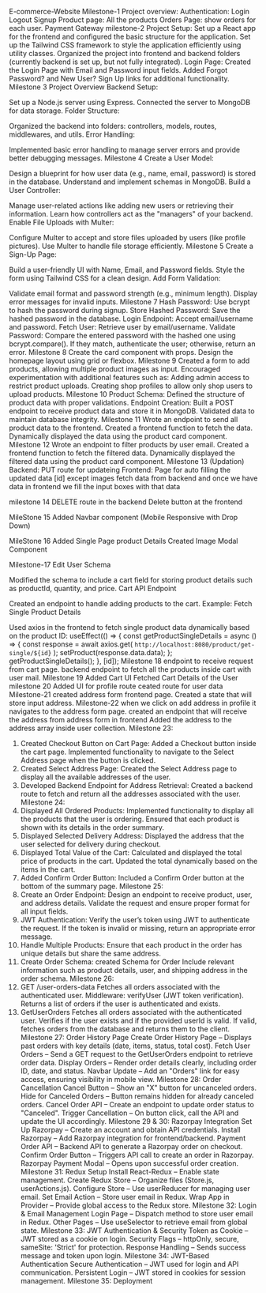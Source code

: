 E-commerce-Website
Milestone-1
Project overview:
Authentication: Login Logout Signup
Product page: All the products
Orders Page: show orders for each user.
Payment Gateway
milestone-2
Project Setup:
Set up a React app for the frontend and configured the basic structure for the application.
Set up the Tailwind CSS framework to style the application efficiently using utility classes.
Organized the project into frontend and backend folders (currently backend is set up, but not fully integrated).
Login Page:
Created the Login Page with Email and Password input fields.
Added Forgot Password? and New User? Sign Up links for additional functionality.
Milestone 3
Project Overview
Backend Setup:

Set up a Node.js server using Express.
Connected the server to MongoDB for data storage.
Folder Structure:

Organized the backend into folders: controllers, models, routes, middlewares, and utils.
Error Handling:

Implemented basic error handling to manage server errors and provide better debugging messages.
Milestone 4
Create a User Model:

Design a blueprint for how user data (e.g., name, email, password) is stored in the database.
Understand and implement schemas in MongoDB.
Build a User Controller:

Manage user-related actions like adding new users or retrieving their information.
Learn how controllers act as the "managers" of your backend.
Enable File Uploads with Multer:

Configure Multer to accept and store files uploaded by users (like profile pictures).
Use Multer to handle file storage efficiently.
Milestone 5
Create a Sign-Up Page:

Build a user-friendly UI with Name, Email, and Password fields.
Style the form using Tailwind CSS for a clean design.
Add Form Validation:

Validate email format and password strength (e.g., minimum length).
Display error messages for invalid inputs.
Milestone 7
Hash Password: Use bcrypt to hash the password during signup.
Store Hashed Password: Save the hashed password in the database.
Login Endpoint: Accept email/username and password.
Fetch User: Retrieve user by email/username.
Validate Password: Compare the entered password with the hashed one using bcrypt.compare(). If they match, authenticate the user; otherwise, return an error.
Milestone 8
Create the card component with props.
Design the homepage layout using grid or flexbox.
Milestone 9
Created a form to add products, allowing multiple product images as input.
Encouraged experimentation with additional features such as:
Adding admin access to restrict product uploads.
Creating shop profiles to allow only shop users to upload products.
Milestone 10
Product Schema:
Defined the structure of product data with proper validations.
Endpoint Creation:
Built a POST endpoint to receive product data and store it in MongoDB.
Validated data to maintain database integrity.
Milestone 11
Wrote an endpoint to send all product data to the frontend.
Created a frontend function to fetch the data.
Dynamically displayed the data using the product card component.
Milestone 12
Wrote an endpoint to filter products by user email.
Created a frontend function to fetch the filtered data.
Dynamically displayed the filtered data using the product card component.
Milestone 13 (Updation)
Backend: PUT route for updateing Frontend: Page for auto filling the updated data [id] except images fetch data from backend and once we have data in frontend we fill the input boxes with that data

milestone 14
DELETE route in the backend Delete button at the frontend

MileStone 15
Added Navbar component (Mobile Responsive with Drop Down)

MileStone 16
Added Single Page product Details Created Image Modal Component

Milestone-17
Edit User Schema

Modified the schema to include a cart field for storing product details such as productId, quantity, and price.
Cart API Endpoint

Created an endpoint to handle adding products to the cart. Example:
Fetch Single Product Details

Used axios in the frontend to fetch single product data dynamically based on the product ID:
useEffect(() => {
  const getProductSingleDetails = async () => {
    const response = await axios.get(
      `http://localhost:8080/product/get-single/${id}`
    );
    setProduct(response.data.data);
  };
  getProductSingleDetails();
}, [id]);
Milestone 18
endpoint to receive request from cart page.
backend endpoint to fetch all the products inside cart with user mail.
Milestone 19
Added Cart UI
Fetched Cart Details of the User
milestone 20
Added UI for profile route
ceated route for user data
Milestone-21
created address form frontend page.
Created a state that will store input address.
Milestone-22
when we click on add address in profile it navigates to the address form page.
created an endpoint that will receive the address from address form in frontend
Added the address to the address array inside user collection.
Milestone 23:
1. Created Checkout Button on Cart Page:
Added a Checkout button inside the cart page.
Implemented functionality to navigate to the Select Address page when the button is clicked.
2. Created Select Address Page:
Created the Select Address page to display all the available addresses of the user.
3. Developed Backend Endpoint for Address Retrieval:
Created a backend route to fetch and return all the addresses associated with the user.
Milestone 24:
1. Displayed All Ordered Products:
Implemented functionality to display all the products that the user is ordering.
Ensured that each product is shown with its details in the order summary.
2. Displayed Selected Delivery Address:
Displayed the address that the user selected for delivery during checkout.
3. Displayed Total Value of the Cart:
Calculated and displayed the total price of products in the cart.
Updated the total dynamically based on the items in the cart.
4. Added Confirm Order Button:
Included a Confirm Order button at the bottom of the summary page.
Milestone 25:
1. Create an Order Endpoint:
Design an endpoint to receive product, user, and address details.
Validate the request and ensure proper format for all input fields.
2. JWT Authentication:
Verify the user’s token using JWT to authenticate the request.
If the token is invalid or missing, return an appropriate error message.
3. Handle Multiple Products:
Ensure that each product in the order has unique details but share the same address.
4. Create Order Schema:
created Schema for Order
Include relevant information such as product details, user, and shipping address in the order schema.
Milestone 26:
1. GET /user-orders-data
Fetches all orders associated with the authenticated user.
Middleware: verifyUser (JWT token verification).
Returns a list of orders if the user is authenticated and exists.
2. GetUserOrders
Fetches all orders associated with the authenticated user.
Verifies if the user exists and if the provided userId is valid.
If valid, fetches orders from the database and returns them to the client.
Milestone 27: Order History Page
Create Order History Page – Displays past orders with key details (date, items, status, total cost).
Fetch User Orders – Send a GET request to the GetUserOrders endpoint to retrieve order data.
Display Orders – Render order details clearly, including order ID, date, and status.
Navbar Update – Add an "Orders" link for easy access, ensuring visibility in mobile view.
Milestone 28: Order Cancellation
Cancel Button – Show an "X" button for uncanceled orders.
Hide for Canceled Orders – Button remains hidden for already canceled orders.
Cancel Order API – Create an endpoint to update order status to "Canceled".
Trigger Cancellation – On button click, call the API and update the UI accordingly.
Milestone 29 & 30: Razorpay Integration
Set Up Razorpay – Create an account and obtain API credentials.
Install Razorpay – Add Razorpay integration for frontend/backend.
Payment Order API – Backend API to generate a Razorpay order on checkout.
Confirm Order Button – Triggers API call to create an order in Razorpay.
Razorpay Payment Modal – Opens upon successful order creation.
Milestone 31: Redux Setup
Install React-Redux – Enable state management.
Create Redux Store – Organize files (Store.js, userActions.js).
Configure Store – Use userReducer for managing user email.
Set Email Action – Store user email in Redux.
Wrap App in Provider – Provide global access to the Redux store.
Milestone 32: Login & Email Management
Login Page – Dispatch method to store user email in Redux.
Other Pages – Use useSelector to retrieve email from global state.
Milestone 33: JWT Authentication & Security
Token as Cookie – JWT stored as a cookie on login.
Security Flags – httpOnly, secure, sameSite: 'Strict' for protection.
Response Handling – Sends success message and token upon login.
Milestone 34: JWT-Based Authentication
Secure Authentication – JWT used for login and API communication.
Persistent Login – JWT stored in cookies for session management.
Milestone 35: Deployment
